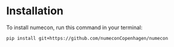 # Installation

To install numecon, run this command in your terminal:

```bash
pip install git+https://github.com/numeconCopenhagen/numecon
```